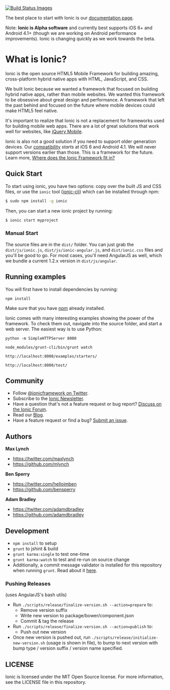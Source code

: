 <a href="https://travis-ci.org/driftyco/ionic"><img src="https://travis-ci.org/driftyco/ionic.png?branch=master" data-bindattr-164="164" title="Build Status Images"></a>

The best place to start with Ionic is our [documentation page](http://ionicframework.com/docs/).

Note: __Ionic is Alpha software__ and currently best supports iOS 6+ and Android 4.1+ (though we are working on Android performance improvements). Ionic is changing quickly as we work towards the beta.

# What is Ionic?

Ionic is the open source HTML5 Mobile Framework for building amazing, cross-platform hybrid native apps with HTML, JavaScript, and CSS.

We built Ionic because we wanted a framework that focused on building hybrid native apps, rather than mobile websites. We wanted this framework to be obsessive about great design and performance. A framework that left the past behind and focused on the future where mobile devices could make HTML5 feel native.

It's important to realize that Ionic is not a replacement for frameworks used for building mobile web apps. There are a lot
of great solutions that work well for websites, like [jQuery Mobile](http://jquerymobile.com/).

Ionic is also not a good solution if you need to support older generation devices. Our [compatibility](http://ionicframework.com/docs/#browser-support) *starts* at iOS 6 and Android 4.1. We will never support versions earlier than those. This is a framework for the future. Learn more, [Where does the Ionic Framework fit in?](http://ionicframework.com/blog/where-does-the-ionic-framework-fit-in/)


## Quick Start

To start using ionic, you have two options: copy over the built JS and CSS files, or
use the `ionic` tool ([ionic-cli](https://github.com/driftyco/ionic-cli)) which can be installed through npm:

```bash
$ sudo npm install -g ionic
```

Then, you can start a new ionic project by running:

```bash
$ ionic start myproject
```

### Manual Start

The source files are in the `dist/` folder. You can just grab the `dist/js/ionic.js`, `dist/js/ionic-angular.js`, and `dist/ionic.css` files and
you'll be good to go. For most cases, you'll need AngularJS as well, which we bundle a current 1.2.x version in `dist/js/angular`.

## Running examples

You will first have to install dependencies by running:

    npm install

Make sure that you have [npm](https://github.com/isaacs/npm) already installed.

Ionic comes with many interesting examples showing the power of the framework. To
check them out, navigate into the source folder, and start a web server. The easiest
way is to use Python:

    python -m SimpleHTTPServer 8000

    node_modules/grunt-cli/bin/grunt watch

    http://localhost:8000/examples/starters/

    http://localhost:8000/test/


## Community

* Follow [@ionicframework on Twitter](https://twitter.com/ionicframework).
* Subscribe to the [Ionic Newsletter](http://ionicframework.com/subscribe/).
* Have a question that's not a feature request or bug report? [Discuss on the Ionic Forum](http://forum.ionicframework.com/).
* Read our [Blog](http://ionicframework.com/blog/).
* Have a feature request or find a bug? [Submit an issue](https://github.com/driftyco/ionic/issues).


## Authors

**Max Lynch**

+ <https://twitter.com/maxlynch>
+ <https://github.com/mlynch>

**Ben Sperry**

+ <https://twitter.com/helloimben>
+ <https://github.com/bensperry>

**Adam Bradley**

+ <https://twitter.com/adamdbradley>
+ <https://github.com/adamdbradley>

## Development

* `npm install` to setup
* `grunt` to jshint & build
* `grunt karma:single` to test one-time
* `grunt karma:watch` to test and re-run on source change
* Additionally, a commit message validator is installed for this repository when running `grunt`.  Read about it [here](https://github.com/ajoslin/conventional-changelog/blob/master/CONVENTIONS.md).

### Pushing Releases

(uses AngularJS's bash utils)

* Run `./scripts/release/finalize-version.sh --action=prepare` to:
  - Remove version suffix
  - Write new version to package/bower/component.json
  - Commit & tag the release
* Run `./scripts/release/finalize-version.sh --action=publish` to:
  - Push out new version
* Once new version is pushed out, run `./scripts/release/initialize-new-version.sh` (usage is shown in file), to bump to next version with bump type / version suffix / version name specified.

## LICENSE

Ionic is licensed under the MIT Open Source license. For more information, see the LICENSE file in this repository.
